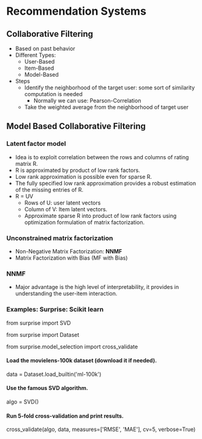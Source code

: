 # Recommendation Systems	

## Collaborative Filtering
- Based on past behavior
- Different Types:
  - User-Based
  - Item-Based
  - Model-Based
- Steps
  - Identify the neighborhood of the target user: some sort of similarity computation is needed
    - Normally we can use: Pearson-Correlation
  - Take the weighted average from the neighborhood of target user
  
  
## Model Based Collaborative Filtering

### Latent factor model
- Idea is to exploit correlation between the rows and columns of rating matrix R.
- R is approximated by product of low rank factors.
- Low rank approximation is possible even for sparse R.
- The fully specified low rank approximation provides a robust estimation of the missing entries of R.
- R = UV
  - Rows of U: user latent vectors
  - Column of V: Item latent vectors.
  - Approximate sparse R into product of low rank factors using optimization formulation of matrix factorization.
 
### Unconstrained matrix factorization
- Non-Negative Matrix Factorization: **NNMF**
- Matrix Factorization with Bias (MF with Bias)

### NNMF
- Major advantage is the high level of interpretability, it provides in understanding the user-item
interaction.


### Examples: Surprise: Scikit learn

from surprise import SVD

from surprise import Dataset

from surprise.model_selection import cross_validate

#### Load the movielens-100k dataset (download it if needed).
data = Dataset.load_builtin('ml-100k')

#### Use the famous SVD algorithm.
algo = SVD()

#### Run 5-fold cross-validation and print results.
cross_validate(algo, data, measures=['RMSE', 'MAE'], cv=5, verbose=True)

